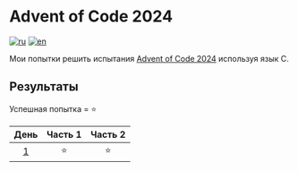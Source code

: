 # Advent of Code 2024

[![ru](https://img.shields.io/badge/lang-ru-blue.svg)](https://github.com/DarenskyRoman/advent-of-code-2024/blob/main/README.md)
[![en](https://img.shields.io/badge/lang-en-pink.svg)](https://github.com/DarenskyRoman/advent-of-code-2024/blob/main/README.en.md)

Мои попытки решить испытания [Advent of Code 2024](https://adventofcode.com/2024) используя язык С.

## Результаты

Успешная попытка = ⭐

| День | Часть 1 | Часть 2 |
| :---: | :---: | :---: |
| [1](https://adventofcode.com/2024/day/1) | ⭐ | ⭐ |
